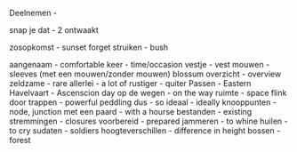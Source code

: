Deelnemen - 

snap je dat - 2
ontwaakt

zosopkomst - sunset
forget 
struiken - bush

aangenaam - comfortable
keer - time/occasion
vestje - vest
mouwen - sleeves
(met een mouwen/zonder mouwen)
blossum 
overzicht - overview
zeldzame - rare
allerlei - a lot of
rustiger - quiter
Passen - Eastern
Havelvaart - Ascenscion day 
op de wegen - on the way
ruimte - space
flink door trappen - powerful peddling
dus - so
ideaal - ideally 
knooppunten - node, junction
met een paard - with a hourse
bestanden - existing
stremmingen - closures
voorbereid - prepared
jammeren - to whine
huilen - to cry
sudaten - soldiers
hoogteverschillen - difference in height
bossen - forest

